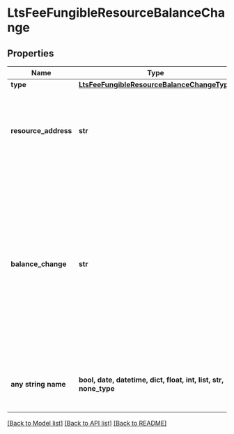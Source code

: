 # LtsFeeFungibleResourceBalanceChange


## Properties
Name | Type | Description | Notes
------------ | ------------- | ------------- | -------------
**type** | [**LtsFeeFungibleResourceBalanceChangeType**](LtsFeeFungibleResourceBalanceChangeType.md) |  | 
**resource_address** | **str** | The Bech32m-encoded human readable version of the fungible resource&#39;s address  | 
**balance_change** | **str** | The string-encoded decimal representing the amount of change for the fungible resource. A decimal is formed of some signed integer &#x60;m&#x60; of attos (&#x60;10^(-18)&#x60;) units, where &#x60;-2^(256 - 1) &lt;&#x3D; m &lt; 2^(256 - 1)&#x60;.  | 
**any string name** | **bool, date, datetime, dict, float, int, list, str, none_type** | any string name can be used but the value must be the correct type | [optional]

[[Back to Model list]](../README.md#documentation-for-models) [[Back to API list]](../README.md#documentation-for-api-endpoints) [[Back to README]](../README.md)


